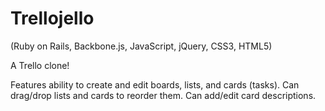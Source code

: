 # Trellojello

(Ruby on Rails, Backbone.js, JavaScript, jQuery, CSS3, HTML5)

A Trello clone!

Features ability to create and edit boards, lists, and cards (tasks). Can drag/drop lists and cards to reorder them. Can add/edit card descriptions.